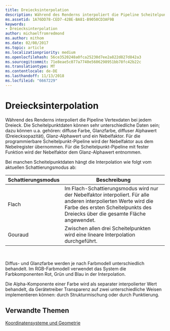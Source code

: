 ```yaml
---
title: Dreiecksinterpolation
description: Während des Renderns interpoliert die Pipeline Scheitelpunktdaten über jedes Dreieck hinweg.
ms.assetid: 1A76DD78-CED7-42BE-BA81-B9050CD3AF9B
keywords:
- Dreiecksinterpolation
author: michaelfromredmond
ms.author: mithom
ms.date: 02/08/2017
ms.topic: article
ms.localizationpriority: medium
ms.openlocfilehash: 56ce3520248a0fca25230d7ee2a822d827d842a3
ms.sourcegitcommit: 71e8eae5c077a7740e5606298951bb78fc42b22c
ms.translationtype: MT
ms.contentlocale: de-DE
ms.lasthandoff: 11/13/2018
ms.locfileid: "6667229"
---
```

# <a name="triangle-interpolation"></a>Dreiecksinterpolation


Während des Renderns interpoliert die Pipeline Vertexdaten bei jedem Dreieck. Die Scheitelpunktdaten können sehr unterschiedliche Daten sein; dazu können u.a. gehören: diffuse Farbe, Glanzfarbe, diffuser Alphawert (Dreiecksopazität), Glanz-Alphawert und ein Nebelfaktor. Für die programmierbare Scheitelpunkt-Pipeline wird der Nebelfaktor aus dem Nebelregister übernommen. Für die Scheitelpunkt-Pipeline mit fester Funktion wird der Nebelfaktor dem Glanz-Alphawert entnommen.

Bei manchen Scheitelpunktdaten hängt die Interpolation wie folgt vom aktuellen Schattierungsmodus ab:

| Schattierungsmodus | Beschreibung                                                                                                                                                                 |
|--------------|-----------------------------------------------------------------------------------------------------------------------------------------------------------------------------|
| Flach         | Im Flach-Schattierungsmodus wird nur der Nebelfaktor interpoliert. Für alle anderen interpolierten Werte wird die Farbe des ersten Scheitelpunkts des Dreiecks über die gesamte Fläche angewendet. |
| Gouraud      | Zwischen allen drei Scheitelpunkten wird eine lineare Interpolation durchgeführt.                                                                                                               |

 

Diffus- und Glanzfarbe werden je nach Farbmodell unterschiedlich behandelt. Im RGB-Farbmodell verwendet das System die Farbkomponenten Rot, Grün und Blau in der Interpolation.

Die Alpha-Komponente einer Farbe wird als separater interpolierter Wert behandelt, da Gerätetreiber Transparenz auf zwei unterschiedliche Weisen implementieren können: durch Strukturmischung oder durch Punktierung.

## <a name="span-idrelated-topicsspanrelated-topics"></a><span id="related-topics"></span>Verwandte Themen


[Koordinatensysteme und Geometrie](coordinate-systems-and-geometry.md)

 

 




